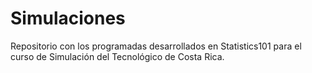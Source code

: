 # Simulaciones
 Repositorio con los programadas desarrollados en Statistics101 para el curso de Simulación del Tecnológico de Costa Rica.
